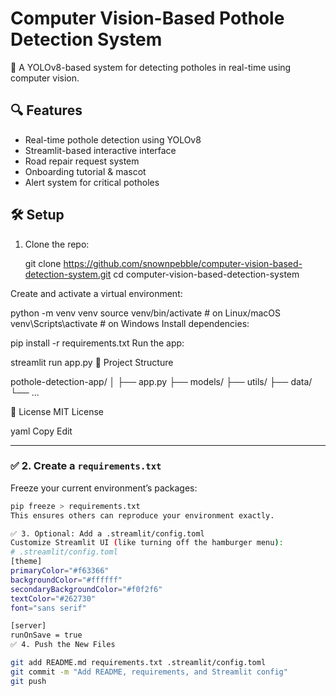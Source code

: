 # Computer Vision-Based Pothole Detection System

🚧 A YOLOv8-based system for detecting potholes in real-time using computer vision.

## 🔍 Features
- Real-time pothole detection using YOLOv8
- Streamlit-based interactive interface
- Road repair request system
- Onboarding tutorial & mascot
- Alert system for critical potholes

## 🛠️ Setup

1. Clone the repo:
  
   git clone https://github.com/snownpebble/computer-vision-based-detection-system.git
   cd computer-vision-based-detection-system

Create and activate a virtual environment:


python -m venv venv
source venv/bin/activate  # on Linux/macOS
venv\Scripts\activate     # on Windows
Install dependencies:


pip install -r requirements.txt
Run the app:


streamlit run app.py
📁 Project Structure

pothole-detection-app/
│
├── app.py
├── models/
├── utils/
├── data/
└── ...

📄 License
MIT License

yaml
Copy
Edit

---

### ✅ 2. **Create a `requirements.txt`**
Freeze your current environment’s packages:

```bash
pip freeze > requirements.txt
This ensures others can reproduce your environment exactly.

✅ 3. Optional: Add a .streamlit/config.toml
Customize Streamlit UI (like turning off the hamburger menu):
# .streamlit/config.toml
[theme]
primaryColor="#f63366"
backgroundColor="#ffffff"
secondaryBackgroundColor="#f0f2f6"
textColor="#262730"
font="sans serif"

[server]
runOnSave = true
✅ 4. Push the New Files

git add README.md requirements.txt .streamlit/config.toml
git commit -m "Add README, requirements, and Streamlit config"
git push
